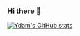 ### Hi there 👋

<!--
**Lightdisappear/lightdisappear** is a ✨ _special_ ✨ repository because its `README.md` (this file) appears on your GitHub profile.

Here are some ideas to get you started:

- 🔭 I’m currently working on ...
- 🌱 I’m currently learning ...
- 👯 I’m looking to collaborate on ...
- 🤔 I’m looking for help with ...
- 💬 Ask me about ...
- 📫 How to reach me: ...
- 😄 Pronouns: ...
- ⚡ Fun fact: ...
-->

[![Ydam's GitHub stats](https://github-readme-stats.vercel.app/api?username=lightdisappear&show_icons=true&theme=onedark)](https://github.com/anuraghazra/github-readme-stats)
